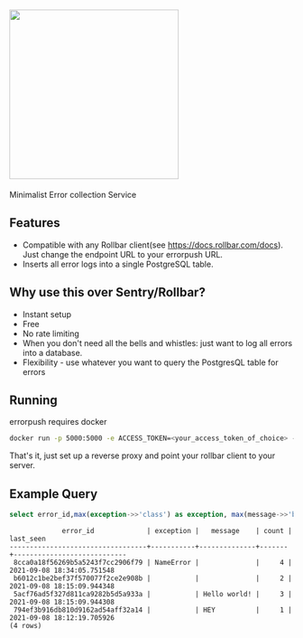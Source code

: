 # <img width="300" src="https://user-images.githubusercontent.com/2439255/132557116-8b47acdc-d259-492f-9c36-c18ac41c8826.png">
Minimalist Error collection Service

## Features
- Compatible with any Rollbar client(see https://docs.rollbar.com/docs). Just change the endpoint URL to your errorpush URL.
- Inserts all error logs into a single PostgreSQL table.

## Why use this over Sentry/Rollbar?
- Instant setup
- Free
- No rate limiting
- When you don't need all the bells and whistles: just want to log all errors into a database.
- Flexibility - use whatever you want to query the PostgresQL table for errors

## Running
errorpush requires docker

```bash
docker run -p 5000:5000 -e ACCESS_TOKEN=<your_access_token_of_choice> -e POSTGRES_URI=postgres://username:password@yourhost.com/yourdb hauxir/errorpush:latest
```
That's it, just set up a reverse proxy and point your rollbar client to your server.

## Example Query
```sql
select error_id,max(exception->>'class') as exception, max(message->>'body') as message, count(*), max(timestamp) as last_seen from errors group by error_id order by max(timestamp) desc;
```
```
             error_id             | exception |   message    | count |         last_seen          
----------------------------------+-----------+--------------+-------+----------------------------
 8cca0a18f56269b5a5243f7cc2906f79 | NameError |              |     4 | 2021-09-08 18:34:05.751548
 b6012c1be2bef37f570077f2ce2e908b |           |              |     2 | 2021-09-08 18:15:09.944348
 5acf76ad5f327d811ca9282b5d5a933a |           | Hello world! |     3 | 2021-09-08 18:15:09.944308
 794ef3b916db810d9162ad54aff32a14 |           | HEY          |     1 | 2021-09-08 18:12:19.705926
(4 rows)
```
